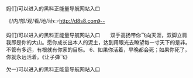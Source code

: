 妈们)可以进入的黑料正能量导航网站入口

《/内/部/观/看/地/址👉http://d8s8.com》--

妈们)可以进入的黑料正能量导航网站入口　　双手高扬带你飞向天涯，双脚立肩我即是你的大山。愿你成长出本人的泥土，达到用眼光去瞭望每一寸天下的是非。不管有多远，有根就有你家的目标。
	6、如果你活着，早晚都会死；如果你死了，你就永远活着。《让子弹飞》





欠一)可以进入的黑料正能量导航网站入口
